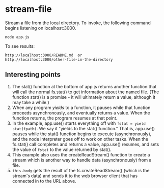 # stream-file

Stream a file from the local directory. To invoke, the following command begins listening on localhost:3000. 

    node app.js

To see results:

    http://localhost:3000/README.md  or
    http://localhost:3000/other-file-in-the-directory

## Interesting points

1. The stat() function at the bottom of app.js returns another function that will call the normal fs.stat() to get information about the named file. (The function stat() is a promise - it will ultimately return a value, although it may take a while.)
2. When any program *yields* to a function, it pauses while that function proceeds asynchronously, and eventually returns a value. When the function returns, the program resumes at that point. 
3. In the example, app.use() starts everything off with `fstat = yield stat(fpath)`. We say it "yields to the stat() function." That is, app.use() pauses while the stat() function begins to execute (asynchronously), and the node interpreter goes off to work on other tasks. When the fs.stat() call completes and returns a value, app.use() resumes, and sets the value of `fstat` to the value returned by stat().  
4. This example also uses the createReadStream() function to create a stream which is another way to handle data (asynchronously) from a file. 
5. `this.body` gets the result of the fs.createReadStream() (which is the stream's data) and sends it to the web browser client that has connected in to the URL above.  
